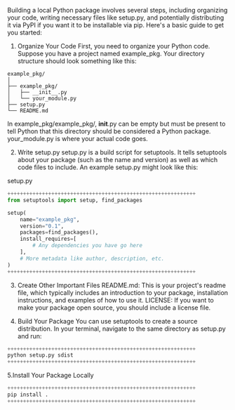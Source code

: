 Building a local Python package involves several steps, including organizing your code, writing necessary files like setup.py, and potentially distributing it via PyPI if you want it to be installable via pip. Here's a basic guide to get you started:

1. Organize Your Code
First, you need to organize your Python code. Suppose you have a project named example_pkg. Your directory structure should look something like this:

```
example_pkg/
│
├── example_pkg/
│   ├── __init__.py
│   └── your_module.py
├── setup.py
└── README.md
```

In example_pkg/example_pkg/, __init__.py can be empty but must be present to tell Python that this directory should be considered a Python package. your_module.py is where your actual code goes.

2. Write setup.py
setup.py is a build script for setuptools. It tells setuptools about your package (such as the name and version) as well as which code files to include. An example setup.py might look like this:

setup.py
```python
++++++++++++++++++++++++++++++++++++++++++++++++++++++++++++
from setuptools import setup, find_packages

setup(
    name="example_pkg",
    version="0.1",
    packages=find_packages(),
    install_requires=[
        # Any dependencies you have go here
    ],
    # More metadata like author, description, etc.
)
++++++++++++++++++++++++++++++++++++++++++++++++++++++++++++
```

3. Create Other Important Files
README.md: This is your project's readme file, which typically includes an introduction to your package, installation instructions, and examples of how to use it.
LICENSE: If you want to make your package open source, you should include a license file.

4. Build Your Package
You can use setuptools to create a source distribution. In your terminal, navigate to the same directory as setup.py and run:
```python
++++++++++++++++++++++++++++++++++++++++++++++++++++++++++++
python setup.py sdist
++++++++++++++++++++++++++++++++++++++++++++++++++++++++++++
```

5.Install Your Package Locally
```python
++++++++++++++++++++++++++++++++++++++++++++++++++++++++++++
pip install .
++++++++++++++++++++++++++++++++++++++++++++++++++++++++++++
```


